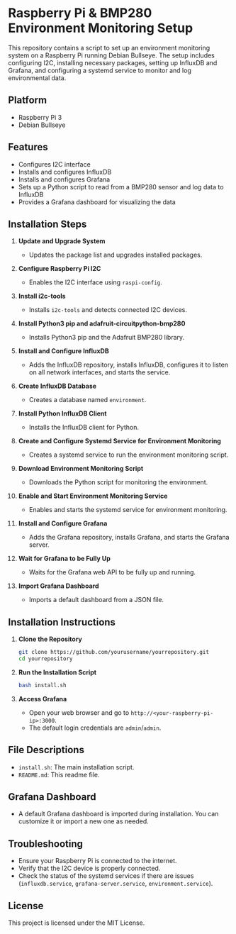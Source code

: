 # Raspberry Pi & BMP280 Environment Monitoring Setup

This repository contains a script to set up an environment monitoring system on a Raspberry Pi running Debian Bullseye. The setup includes configuring I2C, installing necessary packages, setting up InfluxDB and Grafana, and configuring a systemd service to monitor and log environmental data.

## Platform

- Raspberry Pi 3
- Debian Bullseye

## Features

- Configures I2C interface
- Installs and configures InfluxDB
- Installs and configures Grafana
- Sets up a Python script to read from a BMP280 sensor and log data to InfluxDB
- Provides a Grafana dashboard for visualizing the data

## Installation Steps

1. **Update and Upgrade System**
   - Updates the package list and upgrades installed packages.

2. **Configure Raspberry Pi I2C**
   - Enables the I2C interface using `raspi-config`.

3. **Install i2c-tools**
   - Installs `i2c-tools` and detects connected I2C devices.

4. **Install Python3 pip and adafruit-circuitpython-bmp280**
   - Installs Python3 pip and the Adafruit BMP280 library.

5. **Install and Configure InfluxDB**
   - Adds the InfluxDB repository, installs InfluxDB, configures it to listen on all network interfaces, and starts the service.

6. **Create InfluxDB Database**
   - Creates a database named `environment`.

7. **Install Python InfluxDB Client**
   - Installs the InfluxDB client for Python.

8. **Create and Configure Systemd Service for Environment Monitoring**
   - Creates a systemd service to run the environment monitoring script.

9. **Download Environment Monitoring Script**
   - Downloads the Python script for monitoring the environment.

10. **Enable and Start Environment Monitoring Service**
    - Enables and starts the systemd service for environment monitoring.

11. **Install and Configure Grafana**
    - Adds the Grafana repository, installs Grafana, and starts the Grafana server.

12. **Wait for Grafana to be Fully Up**
    - Waits for the Grafana web API to be fully up and running.

13. **Import Grafana Dashboard**
    - Imports a default dashboard from a JSON file.

## Installation Instructions

1. **Clone the Repository**
    ```bash
    git clone https://github.com/yourusername/yourrepository.git
    cd yourrepository
    ```

2. **Run the Installation Script**
    ```bash
    bash install.sh
    ```

3. **Access Grafana**
    - Open your web browser and go to `http://<your-raspberry-pi-ip>:3000`.
    - The default login credentials are `admin`/`admin`.

## File Descriptions

- `install.sh`: The main installation script.
- `README.md`: This readme file.

## Grafana Dashboard

- A default Grafana dashboard is imported during installation. You can customize it or import a new one as needed.

## Troubleshooting

- Ensure your Raspberry Pi is connected to the internet.
- Verify that the I2C device is properly connected.
- Check the status of the systemd services if there are issues (`influxdb.service`, `grafana-server.service`, `environment.service`).

## License

This project is licensed under the MIT License.
